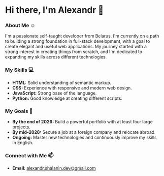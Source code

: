 # Hi there, I'm Alexandr 👋

### About Me ☺️
I'm a passionate self-taught developer from Belarus. I'm currently on a path to building a strong foundation in full-stack development, with a goal to create elegant and useful web applications. My journey started with a strong interest in creating things from scratch, and I'm dedicated to expanding my skills across different technologies.

### My Skills 💻
* **HTML:** Solid understanding of semantic markup.
* **CSS:** Experience with responsive and modern web design.
* **JavaScript:** Strong base of the language.
* **Python:** Good knowledge at creating different scripts.

### My Goals 🚀
* **By the end of 2026:** Build a powerful portfolio with at least four large projects.
* **By mid-2028:** Secure a job at a foreign company and relocate abroad.
* **Ongoing:** Master new technologies and continuously improve my skills in English.

### Connect with Me 📫
* **Email:** alexandr.shalanin.dev@gmail.com


